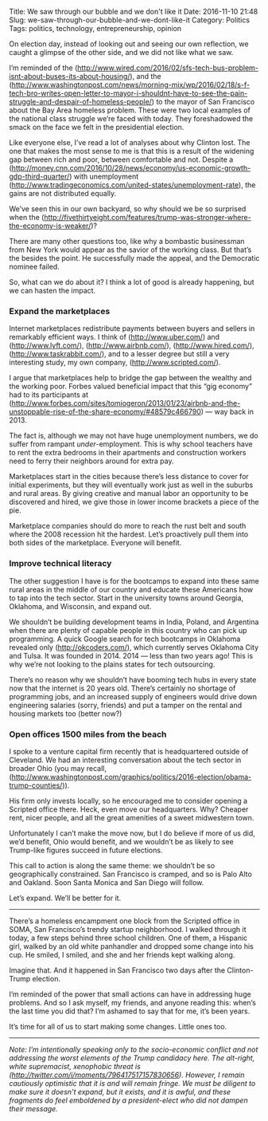 Title: We saw through our bubble and we don't like it
Date: 2016-11-10 21:48
Slug: we-saw-through-our-bubble-and-we-dont-like-it
Category: Politics
Tags: politics, technology, entrepreneurship, opinion

On election day, instead of looking out and seeing our own reflection, we caught a glimpse of the other side, and we did not like what we saw.

I’m reminded of the (http://www.wired.com/2016/02/sfs-tech-bus-problem-isnt-about-buses-its-about-housing/), and the (http://www.washingtonpost.com/news/morning-mix/wp/2016/02/18/s-f-tech-bro-writes-open-letter-to-mayor-i-shouldnt-have-to-see-the-pain-struggle-and-despair-of-homeless-people/) to the mayor of San Francisco about the Bay Area homeless problem. These were two local examples of the national class struggle we’re faced with today. They foreshadowed the smack on the face we felt in the presidential election.

Like everyone else, I’ve read a lot of analyses about why Clinton lost. The one that makes the most sense to me is that this is a result of the widening gap between rich and poor, between comfortable and not. Despite a (http://money.cnn.com/2016/10/28/news/economy/us-economic-growth-gdp-third-quarter/) with unemployment (http://www.tradingeconomics.com/united-states/unemployment-rate), the gains are not distributed equally.

We’ve seen this in our own backyard, so why should we be so surprised when the (http://fivethirtyeight.com/features/trump-was-stronger-where-the-economy-is-weaker/)?

There are many other questions too, like why a bombastic businessman from New York would appear as the savior of the working class. But that’s the besides the point. He successfully made the appeal, and the Democratic nominee failed.

So, what can we do about it? I think a lot of good is already happening, but we can hasten the impact.

### Expand the marketplaces

Internet marketplaces redistribute payments between buyers and sellers in remarkably efficient ways. I think of (http://www.uber.com/) and (http://www.lyft.com/), (http://www.airbnb.com/), (http://www.hired.com/), (http://www.taskrabbit.com/), and to a lesser degree but still a very interesting study, my own company, (http://www.scripted.com/).

I argue that marketplaces help to bridge the gap between the wealthy and the working poor. Forbes valued beneficial impact that this “gig economy” had to its participants at (http://www.forbes.com/sites/tomiogeron/2013/01/23/airbnb-and-the-unstoppable-rise-of-the-share-economy/#48579c466790) — way back in 2013.

The fact is, although we may not have huge unemployment numbers, we do suffer from rampant *under*-employment. This is why school teachers have to rent the extra bedrooms in their apartments and construction workers need to ferry their neighbors around for extra pay.

Marketplaces start in the cities because there’s less distance to cover for initial experiments, but they will eventually work just as well in the suburbs and rural areas. By giving creative and manual labor an opportunity to be discovered and hired, we give those in lower income brackets a piece of the pie.

Marketplace companies should do more to reach the rust belt and south where the 2008 recession hit the hardest. Let’s proactively pull them into both sides of the marketplace. Everyone will benefit.

### Improve technical literacy

The other suggestion I have is for the bootcamps to expand into these same rural areas in the middle of our country and educate these Americans how to tap into the tech sector. Start in the university towns around Georgia, Oklahoma, and Wisconsin, and expand out.

We shouldn’t be building development teams in India, Poland, and Argentina when there are plenty of capable people in this country who can pick up programming. A quick Google search for tech bootcamps in Oklahoma revealed only (http://okcoders.com/), which currently serves Oklahoma City and Tulsa. It was founded in 2014. 2014 — less than two years ago! This is why we’re not looking to the plains states for tech outsourcing.

There’s no reason why we shouldn’t have booming tech hubs in every state now that the internet is 20 years old. There’s certainly no shortage of programming jobs, and an increased supply of engineers would drive down engineering salaries (sorry, friends) and put a tamper on the rental and housing markets too (better now?)

### Open offices 1500 miles from the beach

I spoke to a venture capital firm recently that is headquartered outside of Cleveland. We had an interesting conversation about the tech sector in broader Ohio (you may recall, (http://www.washingtonpost.com/graphics/politics/2016-election/obama-trump-counties/)).

His firm only invests locally, so he encouraged me to consider opening a Scripted office there. Heck, even move our headquarters. Why? Cheaper rent, nicer people, and all the great amenities of a sweet midwestern town.

Unfortunately I can’t make the move now, but I do believe if more of us did, we’d benefit, Ohio would benefit, and we wouldn’t be as likely to see Trump-like figures succeed in future elections.

This call to action is along the same theme: we shouldn’t be so geographically constrained. San Francisco is cramped, and so is Palo Alto and Oakland. Soon Santa Monica and San Diego will follow.

Let’s expand. We’ll be better for it.

---

There’s a homeless encampment one block from the Scripted office in SOMA, San Francisco’s trendy startup neighborhood. I walked through it today, a few steps behind three school children. One of them, a Hispanic girl, walked by an old white panhandler and dropped some change into his cup. He smiled, I smiled, and she and her friends kept walking along.

Imagine that. And it happened in San Francisco two days after the Clinton-Trump election.

I’m reminded of the power that small actions can have in addressing huge problems. And so I ask myself, my friends, and anyone reading this: when’s the last time you did that? I’m ashamed to say that for me, it’s been years.

It’s time for all of us to start making some changes. Little ones too.

---

*Note: I’m intentionally speaking only to the socio-economic conflict and not addressing the worst elements of the Trump candidacy here. The alt-right, white supremacist, xenophobic threat is *(http://twitter.com/i/moments/796417517157830656)*. However, I remain cautiously optimistic that it is and will remain fringe. We must be diligent to make sure it doesn’t expand, but it exists, and it is awful, and these fragments do feel emboldened by a president-elect who did not dampen their message.*
